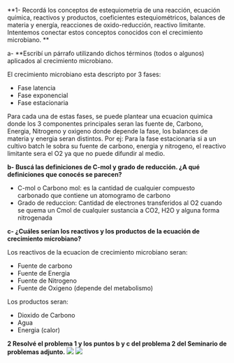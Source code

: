 **1- Recordá los conceptos de estequiometria de una reacción, ecuación química, reactivos y productos, coeficientes estequiométricos, balances de materia y energía, reacciones de oxido-reducción, reactivo limitante. Intentemos conectar estos conceptos conocidos con el crecimiento microbiano. **

a- **Escribí un párrafo utilizando dichos términos (todos o algunos) aplicados al crecimiento microbiano. 

El crecimiento microbiano esta descripto por 3 fases:
- Fase latencia
- Fase exponencial
- Fase estacionaria

Para cada una de estas fases, se puede plantear una ecuacion quimica donde los 3 componentes principales seran las fuente de, Carbono, Energia, Nitrogeno y oxigeno donde depende la fase, los balances de materia y energia seran distintos. Por ej:
Para la fase estacionaria si a un cultivo batch le sobra su fuente de carbono, energia y nitrogeno, el reactivo limitante sera el O2 ya que no puede difundir al medio.


**b- Buscá las definiciones de C-mol y grado de reducción. ¿A qué definiciones que conocés se parecen?** 

- C-mol o Carbono mol: es la cantidad de cualquier compuesto carbonado que contiene un atomogramo de carbono
- Grado de reduccion: Cantidad de electrones transferidos al O2 cuando se quema un Cmol de cualquier sustancia a CO2, H2O y alguna forma nitrogenada




**c- ¿Cuáles serían los reactivos y los productos de la ecuación de crecimiento microbiano?**

Los reactivos de la ecuacion de crecimiento microbiano seran:

- Fuente de carbono 
- Fuente de Energia
- Fuente de Nitrogeno
- Fuente de Oxigeno (depende del metabolismo)

Los productos seran:

- Dioxido de Carbono
- Agua
- Energia (calor)


**2 Resolvé el problema 1 y los puntos b y c del problema 2 del Seminario de problemas adjunto.**
![](https://i.imgur.com/VTbYTD3.png)
![](https://i.imgur.com/UF70kbm.png)
